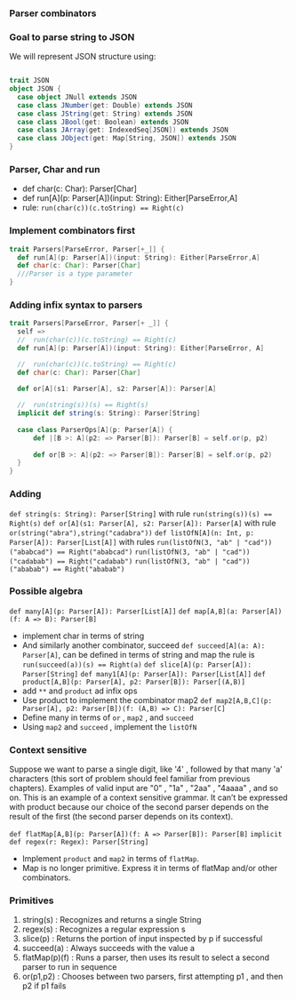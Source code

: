 ### Parser combinators


### Goal to parse string to JSON
We will represent JSON structure using:

````Scala

trait JSON
object JSON {
  case object JNull extends JSON
  case class JNumber(get: Double) extends JSON
  case class JString(get: String) extends JSON
  case class JBool(get: Boolean) extends JSON
  case class JArray(get: IndexedSeq[JSON]) extends JSON
  case class JObject(get: Map[String, JSON]) extends JSON
}
````


### Parser, Char and run
* def char(c: Char): Parser[Char]
* def run[A](p: Parser[A])(input: String): Either[ParseError,A]
* rule: `run(char(c))(c.toString) == Right(c)`


### Implement combinators first

````Scala
trait Parsers[ParseError, Parser[+_]] {
  def run[A](p: Parser[A])(input: String): Either[ParseError,A]
  def char(c: Char): Parser[Char]
  ///Parser is a type parameter
}
````

### Adding infix syntax to parsers

````Scala
trait Parsers[ParseError, Parser[+ _]] {
  self =>
  //  run(char(c))(c.toString) == Right(c)
  def run[A](p: Parser[A])(input: String): Either[ParseError, A]

  //  run(char(c))(c.toString) == Right(c)
  def char(c: Char): Parser[Char]

  def or[A](s1: Parser[A], s2: Parser[A]): Parser[A]
  
  //  run(string(s))(s) == Right(s)
  implicit def string(s: String): Parser[String]
  
  case class ParserOps[A](p: Parser[A]) {
      def |[B >: A](p2: => Parser[B]): Parser[B] = self.or(p, p2)
    
      def or[B >: A](p2: => Parser[B]): Parser[B] = self.or(p, p2)
  }
}

````

### Adding 

`def string(s: String): Parser[String]` with rule `run(string(s))(s) == Right(s)`
`def or[A](s1: Parser[A], s2: Parser[A]): Parser[A]` with rule `or(string("abra"),string("cadabra"))`
`def listOfN[A](n: Int, p: Parser[A]): Parser[List[A]]` with rules `run(listOfN(3, "ab" | "cad"))("ababcad") == Right("ababcad")` `run(listOfN(3, "ab" | "cad"))("cadabab") == Right("cadabab")` `run(listOfN(3, "ab" | "cad"))("ababab") == Right("ababab")`
 
### Possible algebra
`def many[A](p: Parser[A]): Parser[List[A]]`
`def map[A,B](a: Parser[A])(f: A => B): Parser[B]`
* implement char in terms of string
* And similarly another combinator, succeed `def succeed[A](a: A): Parser[A]`, can be defined in terms of string and map the rule is `run(succeed(a))(s) == Right(a)`
`def slice[A](p: Parser[A]): Parser[String]`
`def many1[A](p: Parser[A]): Parser[List[A]]`
`def product[A,B](p: Parser[A], p2: Parser[B]): Parser[(A,B)]` 
* add `**` and `product` ad infix ops
* Use product to implement the combinator map2 `def map2[A,B,C](p: Parser[A], p2: Parser[B])(f: (A,B) => C): Parser[C]`
* Define many in terms of `or` , `map2` , and `succeed`
* Using `map2` and `succeed` , implement the `listOfN`

### Context sensitive 
Suppose we want to parse a single digit, like '4' , followed by that many 'a' characters (this sort of problem should feel familiar from previous chapters).
Examples of valid input are "0" , "1a" , "2aa" , "4aaaa" , and so on. This is an example of a context sensitive grammar.
It can’t be expressed with product because our choice of the second parser depends on the result of the first (the second parser depends on its context).

`def flatMap[A,B](p: Parser[A])(f: A => Parser[B]): Parser[B]`
`implicit def regex(r: Regex): Parser[String]`

* Implement `product` and `map2` in terms of `flatMap`.
* Map is no longer primitive. Express it in terms of flatMap and/or other combinators.



### Primitives 
 1. string(s) : Recognizes and returns a single String
 2. regex(s) : Recognizes a regular expression s
 3. slice(p) : Returns the portion of input inspected by p if successful
 4. succeed(a) : Always succeeds with the value a
 5. flatMap(p)(f) : Runs a parser, then uses its result to select a second parser to run in sequence
 6. or(p1,p2) : Chooses between two parsers, first attempting p1 , and then p2 if p1
  fails
